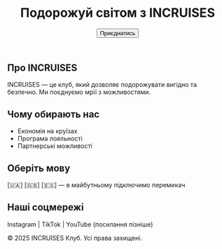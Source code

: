 <!DOCTYPE html>
<html lang="uk">
<head>
  <meta charset="UTF-8" />
  <meta name="viewport" content="width=device-width, initial-scale=1.0" />
  <title>INCRUISES Клуб Подорожей</title>
</head>
<body>

  <!-- 🏠 Головна -->
  <header>
    <h1>Подорожуй світом з INCRUISES</h1>
    <button>Приєднатись</button>
  </header>

  <!-- 📄 Про нас -->
  <section id="about">
    <h2>Про INCRUISES</h2>
    <p>INCRUISES — це клуб, який дозволяє подорожувати вигідно та безпечно. Ми поєднуємо мрії з можливостями.</p>
  </section>

  <!-- 🛳️ Переваги -->
  <section id="benefits">
    <h2>Чому обирають нас</h2>
    <ul>
      <li>Економія на круїзах</li>
      <li>Програма лояльності</li>
      <li>Партнерські можливості</li>
    </ul>
  </section>

  <!-- 🌍 Мови -->
  <section id="languages">
    <h2>Оберіть мову</h2>
    <p>[🇺🇦] [🇬🇧] [🇪🇸] — в майбутньому підключимо перемикач</p>
  </section>

  <!-- 🔗 Соцмережі -->
  <section id="social">
    <h2>Наші соцмережі</h2>
    <p>Instagram | TikTok | YouTube (посилання пізніше)</p>
  </section>

  <!-- 📞 Контакти -->
  <footer>
    <p>© 2025 INCRUISES Клуб. Усі права захищені.</p>
  </footer>

</body>
</html>



  

  


